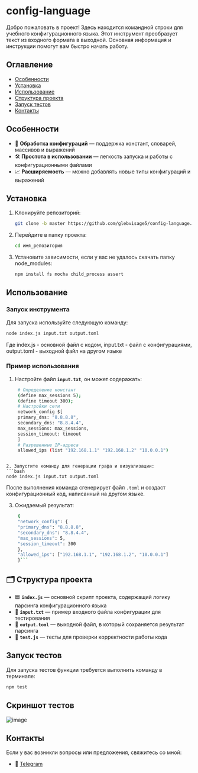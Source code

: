 # config-language

Добро пожаловать в проект! Здесь находится командной строки для учебного конфигурационного языка. Этот инструмент преобразует текст из входного формата в выходной. Основная информация и инструкции помогут вам быстро начать работу.

## Оглавление

- [Особенности](#особенности)
- [Установка](#установка)
- [Использование](#использование)
- [Структура проекта](#структура-проекта)
- [Запуск тестов](#запуск-тестов)
- [Контакты](#контакты)

## Особенности

- 📜 **Обработка конфигураций** — поддержка констант, словарей, массивов и выражений
- 🛠️ **Простота в использовании** — легкость запуска и работы с конфигурационными файлами
- 📈 **Расширяемость** — можно добавлять новые типы конфигураций и выражений

## Установка

1. Клонируйте репозиторий:
   ```bash
   git clone -b master https://github.com/glebvisage5/config-language.git
2. Перейдите в папку проекта:
   ```bash
   cd имя_репозитория
3. Установите зависимости, если у вас не удалось скачать папку node_modules:
   ```bash
   npm install fs mocha child_process assert

## Использование

### Запуск инструмента

Для запуска используйте следующую команду:
```bash
node index.js input.txt output.toml
```
Где index.js - основной файл с кодом, input.txt - файл с конфигурациями, output.toml - выходной файл на другом языке

### Пример использования

1. Настройте файл **`input.txt`**, он может содеражать:
   ```bash
    # Определение констант
    (define max_sessions 5);
    (define timeout 300);
    # Настройки сети
    network_config $[
    primary_dns: "8.8.8.8",
    secondary_dns: "8.8.4.4",
    max_sessions: max_sessions,
    session_timeout: timeout
    ]
    # Разрешенные IP-адреса
    allowed_ips (list "192.168.1.1" "192.168.1.2" "10.0.0.1")
  ```

2. Запустите команду для генерации графа и визуализации:
```bash
node index.js input.txt output.toml
```
После выполнения команда сгенерирует файл `.toml` и создаст конфигурационный код, написанный на другом языке.

3. Ожидаемый результат:
   ```bash
    {
    "network_config": {
    "primary_dns": "8.8.8.8",
    "secondary_dns": "8.8.4.4",
    "max_sessions": 5,
    "session_timeout": 300
    },
    "allowed_ips": ["192.168.1.1", "192.168.1.2", "10.0.0.1"]
    }```

## 🗂️ Структура проекта

- 🟦 **`index.js`** — основной скрипт проекта, содержащий логику парсинга конфигурационного языка
- 📝 **`input.txt`** — пример входного файла конфигурации для тестирования
- 📂 **`output.toml`** — выходной файл, в который сохраняется результат парсинга
- 🧪 **`test.js`** — тесты для проверки корректности работы кода

## Запуск тестов

Для запуска тестов  функции требуется выполнить команду в терминале:
```bash
npm test
```

## Скриншот тестов
![image](https://github.com/user-attachments/assets/0461a8ee-3ec7-471d-b3ce-b47704f2088c)

## Контакты
Если у вас возникли вопросы или предложения, свяжитесь со мной:
   - 📧 [Telegram](https://t.me/Visage2)
